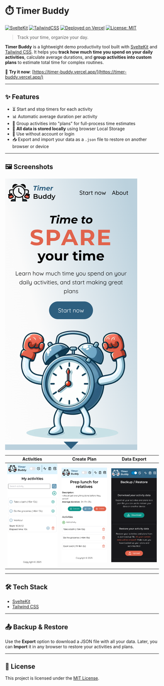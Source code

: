 # ⏱️ Timer Buddy

[![SvelteKit](https://img.shields.io/badge/Built%20with-SvelteKit-orange?logo=svelte)](https://kit.svelte.dev/)
[![TailwindCSS](https://img.shields.io/badge/Styled%20with-TailwindCSS-38bdf8?logo=tailwindcss)](https://tailwindcss.com/)
[![Deployed on Vercel](https://img.shields.io/badge/Deployed%20on-Vercel-black?logo=vercel)](https://timer-buddy.vercel.app/)
[![License: MIT](https://img.shields.io/badge/License-MIT-yellow.svg)](LICENSE)

> Track your time, organize your day.

**Timer Buddy** is a lightweight demo productivity tool built with [SvelteKit](https://kit.svelte.dev/) and [Tailwind CSS](https://tailwindcss.com/). It helps you **track how much time you spend on your daily activities**, calculate average durations, and **group activities into custom plans** to estimate total time for complex routines.

🔗 **Try it now**: [https://timer-buddy.vercel.app/](https://timer-buddy.vercel.app/)

---

## ✨ Features

- ⏳ Start and stop timers for each activity
- 📊 Automatic average duration per activity
- 🧩 Group activities into "plans" for full-process time estimates
- 💾 **All data is stored locally** using browser Local Storage
- 🔐 Use without account or login
- 📥 Export and import your data as a `.json` file to restore on another browser or device

---

## 🖼️ Screenshots

![Activity List](./screenshots/landing.png)

| Activities                                     | Create Plan                            | Data Export                              |
| ---------------------------------------------- | -------------------------------------- | ---------------------------------------- |
| ![Activity List](./screenshots/activities.png) | ![Create Plan](./screenshots/plan.png) | ![Export Data](./screenshots/backup.png) |

---

## 🛠️ Tech Stack

- [SvelteKit](https://kit.svelte.dev/)
- [Tailwind CSS](https://tailwindcss.com/)

---

## 📤 Backup & Restore

Use the **Export** option to download a JSON file with all your data. Later, you can **Import** it in any browser to restore your activities and plans.

---

## 📎 License

This project is licensed under the [MIT License](LICENSE).
